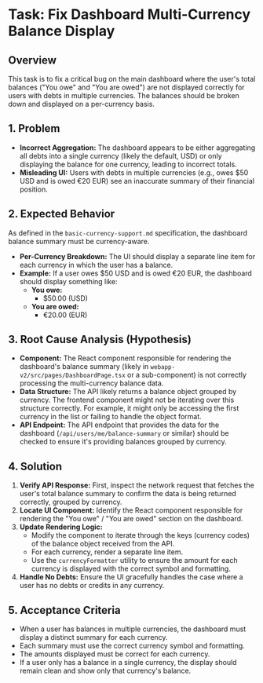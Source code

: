 # Task: Fix Dashboard Multi-Currency Balance Display

## Overview

This task is to fix a critical bug on the main dashboard where the user's total balances ("You owe" and "You are owed") are not displayed correctly for users with debts in multiple currencies. The balances should be broken down and displayed on a per-currency basis.

## 1. Problem

-   **Incorrect Aggregation:** The dashboard appears to be either aggregating all debts into a single currency (likely the default, USD) or only displaying the balance for one currency, leading to incorrect totals.
-   **Misleading UI:** Users with debts in multiple currencies (e.g., owes $50 USD and is owed €20 EUR) see an inaccurate summary of their financial position.

## 2. Expected Behavior

As defined in the `basic-currency-support.md` specification, the dashboard balance summary must be currency-aware.

-   **Per-Currency Breakdown:** The UI should display a separate line item for each currency in which the user has a balance.
-   **Example:** If a user owes $50 USD and is owed €20 EUR, the dashboard should display something like:
    -   **You owe:**
        -   $50.00 (USD)
    -   **You are owed:**
        -   €20.00 (EUR)

## 3. Root Cause Analysis (Hypothesis)

-   **Component:** The React component responsible for rendering the dashboard's balance summary (likely in `webapp-v2/src/pages/DashboardPage.tsx` or a sub-component) is not correctly processing the multi-currency balance data.
-   **Data Structure:** The API likely returns a balance object grouped by currency. The frontend component might not be iterating over this structure correctly. For example, it might only be accessing the first currency in the list or failing to handle the object format.
-   **API Endpoint:** The API endpoint that provides the data for the dashboard (`/api/users/me/balance-summary` or similar) should be checked to ensure it's providing balances grouped by currency.

## 4. Solution

1.  **Verify API Response:** First, inspect the network request that fetches the user's total balance summary to confirm the data is being returned correctly, grouped by currency.
2.  **Locate UI Component:** Identify the React component responsible for rendering the "You owe" / "You are owed" section on the dashboard.
3.  **Update Rendering Logic:**
    -   Modify the component to iterate through the keys (currency codes) of the balance object received from the API.
    -   For each currency, render a separate line item.
    -   Use the `currencyFormatter` utility to ensure the amount for each currency is displayed with the correct symbol and formatting.
4.  **Handle No Debts:** Ensure the UI gracefully handles the case where a user has no debts or credits in any currency.

## 5. Acceptance Criteria

-   When a user has balances in multiple currencies, the dashboard must display a distinct summary for each currency.
-   Each summary must use the correct currency symbol and formatting.
-   The amounts displayed must be correct for each currency.
-   If a user only has a balance in a single currency, the display should remain clean and show only that currency's balance.
